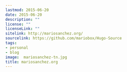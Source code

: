 ```yaml
---
lastmod: 2015-06-20
date: 2015-06-20
description: ""
license: ""
licenseLink: ""
sitelink: http://mariosanchez.org/
sourcelink: https://github.com/mariobox/Hugo-Source
tags:
- personal
- blog
image:  mariosanchez-tn.jpg
title: mariosanchez.org
---
```


